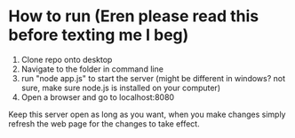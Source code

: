 # How to run (Eren please read this before texting me I beg)
1. Clone repo onto desktop
2. Navigate to the folder in command line
3. run "node app.js" to start the server (might be different in windows? not sure, make sure node.js is installed on your computer)
4. Open a browser and go to localhost:8080

Keep this server open as long as you want, when you make changes simply refresh the web page for the changes to take effect.